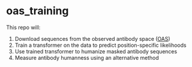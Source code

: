 # oas_training

This repo will:
1) Download sequences from the observed antibody space ([OAS](https://opig.stats.ox.ac.uk/webapps/oas/))
2) Train a transformer on the data to predict position-specific likelihoods
3) Use trained transformer to humanize masked antibody sequences
4) Measure antibody humanness using an alternative method
